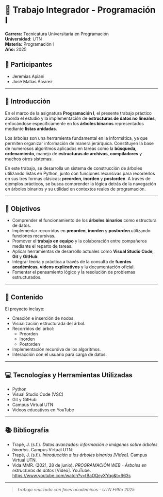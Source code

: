 # 🌳 Trabajo Integrador - Programación I

**Carrera:** Tecnicatura Universitaria en Programación  
**Universidad:** UTN  
**Materia:** Programación I  
**Año:** 2025  

## 👥 Participantes
- Jeremías Apiani  
- José Matías Álvarez

---

## 📌 Introducción

En el marco de la asignatura **Programación I**, el presente trabajo práctico aborda el estudio y la implementación de **estructuras de datos no lineales**, enfocándose específicamente en los **árboles binarios** representados mediante **listas anidadas**.

Los árboles son una herramienta fundamental en la informática, ya que permiten organizar información de manera jerárquica. Constituyen la base de numerosos algoritmos aplicados en tareas como la **búsqueda**, **ordenamiento**, manejo de **estructuras de archivos**, **compiladores** y muchos otros sistemas.

En este trabajo, se desarrolla un sistema de construcción de árboles utilizando listas en Python, junto con funciones recursivas para recorrerlos en sus tres formas clásicas: **preorden**, **inorden** y **postorden**. A través de ejemplos prácticos, se busca comprender la lógica detrás de la navegación en árboles binarios y su utilidad en contextos reales de programación.

---

## 🎯 Objetivos

- Comprender el funcionamiento de los **árboles binarios** como estructura de datos.
- Implementar recorridos en **preorden**, **inorden** y **postorden** utilizando funciones recursivas.
- Promover el **trabajo en equipo** y la colaboración entre compañeros mediante el reparto de tareas.
- Aplicar herramientas de desarrollo actuales como **Visual Studio Code**, **Git** y **GitHub**.
- Integrar teoría y práctica a través de la consulta de **fuentes académicas**, **videos explicativos** y la documentación oficial.
- Fomentar el pensamiento lógico y la resolución de problemas estructurados.

---

## 🧪 Contenido

El proyecto incluye:
- Creación e inserción de nodos.
- Visualización estructurada del árbol.
- Recorridos del árbol:
  - Preorden
  - Inorden
  - Postorden
- Implementación recursiva de los algoritmos.
- Interacción con el usuario para carga de datos.

---

## 💻 Tecnologías y Herramientas Utilizadas

- Python
- Visual Studio Code (VSC)
- Git y GitHub
- Campus Virtual UTN
- Videos educativos en YouTube

---

## 📚 Bibliografía

- Trapé, J. (s.f.). *Datos avanzados: información e imágenes sobre árboles binarios*. Campus Virtual UTN.  
- Trapé, J. (s.f.). *Introducción a los árboles binarios [Video]*. Campus Virtual UTN.  
- Vida MMR. (2021, 28 de junio). *PROGRAMACIÓN WEB - Árboles en estructuras de datos* [Video]. YouTube. https://www.youtube.com/watch?v=tBaOQeyXYqg&t=663s  

---

> _Trabajo realizado con fines académicos - UTN FRRo 2025_
